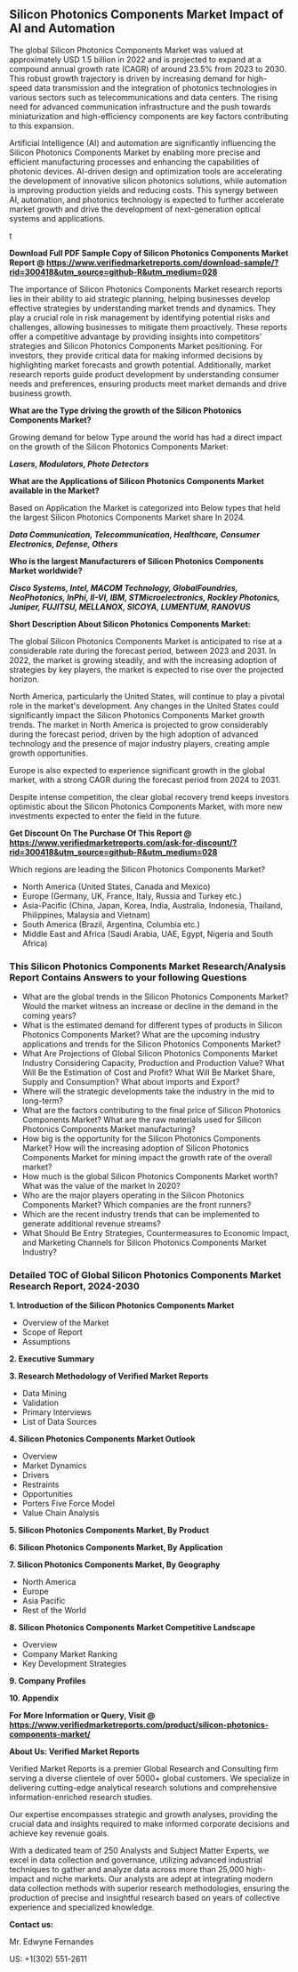 <h2>Silicon Photonics Components Market Impact of AI and Automation</h2><p>The global Silicon Photonics Components Market was valued at approximately USD 1.5 billion in 2022 and is projected to expand at a compound annual growth rate (CAGR) of around 23.5% from 2023 to 2030. This robust growth trajectory is driven by increasing demand for high-speed data transmission and the integration of photonics technologies in various sectors such as telecommunications and data centers. The rising need for advanced communication infrastructure and the push towards miniaturization and high-efficiency components are key factors contributing to this expansion.</p><p>Artificial Intelligence (AI) and automation are significantly influencing the Silicon Photonics Components Market by enabling more precise and efficient manufacturing processes and enhancing the capabilities of photonic devices. AI-driven design and optimization tools are accelerating the development of innovative silicon photonics solutions, while automation is improving production yields and reducing costs. This synergy between AI, automation, and photonics technology is expected to further accelerate market growth and drive the development of next-generation optical systems and applications.</p>t</p><p id="" class=""><strong>Download Full PDF Sample Copy of Silicon Photonics Components Market Report @ <a href="https://www.verifiedmarketreports.com/download-sample/?rid=300418&utm_source=github-R&utm_medium=028" target="_blank">https://www.verifiedmarketreports.com/download-sample/?rid=300418&utm_source=github-R&utm_medium=028</a></strong></p><p>The importance of&nbsp;Silicon Photonics Components Market research reports lies in their ability to aid strategic planning, helping businesses develop effective strategies by understanding market trends and dynamics. They play a crucial role in risk management by identifying potential risks and challenges, allowing businesses to mitigate them proactively. These reports offer a competitive advantage by providing insights into competitors' strategies and Silicon Photonics Components Market positioning. For investors, they provide critical data for making informed decisions by highlighting market forecasts and growth potential. Additionally, market research reports guide product development by understanding consumer needs and preferences, ensuring products meet market demands and drive business growth.</p><p><strong>What are the&nbsp;Type driving the growth of the Silicon Photonics Components Market?</strong></p><p id="" class="">Growing demand for below Type around the world has had a direct impact on the growth of the Silicon Photonics Components Market:</p><em><strong>Lasers, Modulators, Photo Detectors</strong></em></p><strong>What are the&nbsp;Applications&nbsp;of Silicon Photonics Components Market available in the Market?</strong></p><p id="" class="">Based on Application the Market is categorized into Below types that held the largest Silicon Photonics Components Market share In 2024.</p><em><strong>Data Communication, Telecommunication, Healthcare, Consumer Electronics, Defense, Others</strong></em></p><strong>Who is the largest Manufacturers of Silicon Photonics Components Market worldwide?</strong></p><p><em><strong>Cisco Systems, Intel, MACOM Technology, GlobalFoundries, NeoPhotonics, InPhi, II-VI, IBM, STMicroelectronics, Rockley Photonics, Juniper, FUJITSU, MELLANOX, SICOYA, LUMENTUM, RANOVUS</strong></em></p><p id="" class=""><strong>Short Description About Silicon Photonics Components Market:</strong></p><p>The global Silicon Photonics Components Market is anticipated to rise at a considerable rate during the forecast period, between 2023 and 2031. In 2022, the market is growing steadily, and with the increasing adoption of strategies by key players, the market is expected to rise over the projected horizon.</p><p>North America, particularly the United States, will continue to play a pivotal role in the market's development. Any changes in the United States could significantly impact the Silicon Photonics Components Market growth trends. The market in North America is projected to grow considerably during the forecast period, driven by the high adoption of advanced technology and the presence of major industry players, creating ample growth opportunities.</p><p>Europe is also expected to experience significant growth in the global market, with a strong CAGR during the forecast period from 2024 to 2031.</p><p>Despite intense competition, the clear global recovery trend keeps investors optimistic about the Silicon Photonics Components Market, with more new investments expected to enter the field in the future.</p><p id="" class=""><strong>Get Discount On The Purchase Of This Report @ <a href="https://www.verifiedmarketreports.com/ask-for-discount/?rid=300418&utm_source=github-R&utm_medium=028" target="_blank">https://www.verifiedmarketreports.com/ask-for-discount/?rid=300418&utm_source=github-R&utm_medium=028</a></strong></p>Which regions are leading the Silicon Photonics Components Market?</p><ul><li>North America (United States, Canada and Mexico)</li><li>Europe (Germany, UK, France, Italy, Russia and Turkey etc.)</li><li>Asia-Pacific (China, Japan, Korea, India, Australia, Indonesia, Thailand, Philippines, Malaysia and Vietnam)</li><li>South America (Brazil, Argentina, Columbia etc.)</li><li>Middle East and Africa (Saudi Arabia, UAE, Egypt, Nigeria and South Africa)</li></ul><h3 id="" class="">This Silicon Photonics Components Market Research/Analysis Report Contains Answers to your following Questions</h3><ul><li>What are the global trends in the Silicon Photonics Components Market? Would the market witness an increase or decline in the demand in the coming years?</li><li>What is the estimated demand for different types of products in Silicon Photonics Components Market? What are the upcoming industry applications and trends for the Silicon Photonics Components Market?</li><li>What Are Projections of Global Silicon Photonics Components Market Industry Considering Capacity, Production and Production Value? What Will Be the Estimation of Cost and Profit? What Will Be Market Share, Supply and Consumption? What about imports and Export?</li><li>Where will the strategic developments take the industry in the mid to long-term?</li><li>What are the factors contributing to the final price of Silicon Photonics Components Market? What are the raw materials used for Silicon Photonics Components Market manufacturing?</li><li>How big is the opportunity for the Silicon Photonics Components Market? How will the increasing adoption of Silicon Photonics Components Market for mining impact the growth rate of the overall market?</li><li>How much is the global Silicon Photonics Components Market worth? What was the value of the market In 2020?</li><li>Who are the major players operating in the Silicon Photonics Components Market? Which companies are the front runners?</li><li>Which are the recent industry trends that can be implemented to generate additional revenue streams?</li><li>What Should Be Entry Strategies, Countermeasures to Economic Impact, and Marketing Channels for Silicon Photonics Components Market Industry?</li></ul><h3 id="" class="">Detailed TOC of Global Silicon Photonics Components Market Research Report, 2024-2030</h3><p id="" class=""><strong>1. Introduction of the Silicon Photonics Components Market</strong></p><ul><li>Overview of the Market</li><li>Scope of Report</li><li>Assumptions</li></ul><p id="" class=""><strong>2. Executive Summary</strong></p><p id="" class=""><strong>3. Research Methodology of Verified Market Reports</strong></p><ul><li>Data Mining</li><li>Validation</li><li>Primary Interviews</li><li>List of Data Sources</li></ul><p id="" class=""><strong>4. Silicon Photonics Components Market Outlook</strong></p><ul><li>Overview</li><li>Market Dynamics</li><li>Drivers</li><li>Restraints</li><li>Opportunities</li><li>Porters Five Force Model</li><li>Value Chain Analysis</li></ul><p id="" class=""><strong>5. Silicon Photonics Components Market, By Product</strong></p><p id="" class=""><strong>6. Silicon Photonics Components Market, By Application</strong></p><p id="" class=""><strong>7. Silicon Photonics Components Market, By Geography</strong></p><ul><li>North America</li><li>Europe</li><li>Asia Pacific</li><li>Rest of the World</li></ul><p id="" class=""><strong>8. Silicon Photonics Components Market Competitive Landscape</strong></p><ul><li>Overview</li><li>Company Market Ranking</li><li>Key Development Strategies</li></ul><p id="" class=""><strong>9. Company Profiles</strong></p><p id="" class=""><strong>10. Appendix</strong></p><p id="" class=""><strong>For More Information or Query, Visit @ <a href="https://www.verifiedmarketreports.com/product/silicon-photonics-components-market/" target="_blank">https://www.verifiedmarketreports.com/product/silicon-photonics-components-market/</a></strong></p><p id="" class=""><strong>About Us: Verified Market Reports</strong></p><p id="" class="">Verified Market Reports is a premier Global Research and Consulting firm serving a diverse clientele of over 5000+ global customers. We specialize in delivering cutting-edge analytical research solutions and comprehensive information-enriched research studies.</p><p id="" class="">Our expertise encompasses strategic and growth analyses, providing the crucial data and insights required to make informed corporate decisions and achieve key revenue goals.</p><p id="" class="">With a dedicated team of 250 Analysts and Subject Matter Experts, we excel in data collection and governance, utilizing advanced industrial techniques to gather and analyze data across more than 25,000 high-impact and niche markets. Our analysts are adept at integrating modern data collection methods with superior research methodologies, ensuring the production of precise and insightful research based on years of collective experience and specialized knowledge.</p><p id="" class=""><strong>Contact us:</strong></p><p id="" class="">Mr. Edwyne Fernandes</p><p id="" class="">US: +1(302) 551-2611</p>